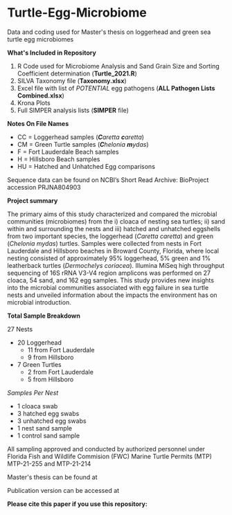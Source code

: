 # Turtle-Egg-Microbiome
Data and coding used for Master's thesis on loggerhead and green sea turtle egg microbiomes

**What's Included in Repository**
1. R Code used for Microbiome Analysis and Sand Grain Size and Sorting Coefficient determination (**Turtle_2021.R**)
2. SILVA Taxonomy file (**Taxonomy.xlsx**)
3. Excel file with list of _POTENTIAL_ egg pathogens (**ALL Pathogen Lists Combined.xlsx**)
4. Krona Plots
5. Full SIMPER analysis lists (**SIMPER** file)

**Notes On File Names**
* CC = Loggerhead samples (_**C**aretta **c**aretta_)
* CM = Green Turtle samples (_**C**helonia **m**ydas_)
* F = Fort Lauderdale Beach samples
* H = Hillsboro Beach samples
* HU = Hatched and Unhatched Egg comparisons

Sequence data can be found on NCBI’s Short Read Archive: BioProject accession PRJNA804903

**Project summary**

The primary aims of this study characterized and compared the microbial communities (microbiomes) from the i) cloaca of nesting sea turtles; ii) sand within and surrounding the nests and iii) hatched and unhatched eggshells from two important species, the loggerhead (_Caretta caretta_) and green (_Chelonia mydas_) turtles. Samples were collected from nests in Fort Lauderdale and Hillsboro beaches in Broward County, Florida, where local nesting consisted of approximately 95% loggerhead, 5% green and 1% leatherback turtles (_Dermochelys coriacea_). Illumina MiSeq high throughput sequencing of 16S rRNA V3-V4 region amplicons was performed on 27 cloaca, 54 sand, and 162 egg samples. This study provides new insights into the microbial communities associated with egg failure in sea turtle nests and unveiled information about the impacts the environment has on microbial introduction.

**Total Sample Breakdown**

27 Nests

- 20 Loggerhead
  - 11 from Fort Lauderdale
  - 9 from Hillsboro
- 7 Green Turtles
  - 2 from Fort Lauderdale
  - 5 from Hillsboro

_Samples Per Nest_
* 1 cloaca swab
* 3 hatched egg swabs
* 3 unhatched egg swabs
* 1 nest sand sample
* 1 control sand sample

All sampling approved and conducted by authorized personnel under Florida Fish and Wildlife Commision (FWC) Marine Turtle Permits (MTP) MTP-21-255 and MTP-21-214

Master's thesis can be found at 

Publication version can be accessed at

**Please cite this paper if you use this repository:**

